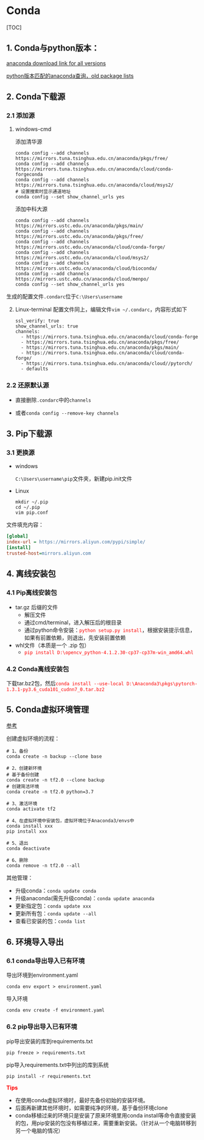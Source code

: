 # Conda

[TOC]

## 1. Conda与python版本：

[anaconda download link for all versions](https://repo.continuum.io/archive/)

[python版本匹配的anaconda查询，old package lists](https://docs.anaconda.com/anaconda/packages/oldpkglists/)



## 2. Conda下载源

### 2.1 添加源

1. windows-cmd

   添加清华源

   ```shell
   conda config --add channels https://mirrors.tuna.tsinghua.edu.cn/anaconda/pkgs/free/
   conda config --add channels https://mirrors.tuna.tsinghua.edu.cn/anaconda/cloud/conda-forgeconda 
   conda config --add channels https://mirrors.tuna.tsinghua.edu.cn/anaconda/cloud/msys2/
   # 设置搜索时显示通道地址
   conda config --set show_channel_urls yes
   ```
   
   添加中科大源
   ```shell
   conda config --add channels https://mirrors.ustc.edu.cn/anaconda/pkgs/main/
   conda config --add channels https://mirrors.ustc.edu.cn/anaconda/pkgs/free/
   conda config --add channels https://mirrors.ustc.edu.cn/anaconda/cloud/conda-forge/
   conda config --add channels https://mirrors.ustc.edu.cn/anaconda/cloud/msys2/
   conda config --add channels https://mirrors.ustc.edu.cn/anaconda/cloud/bioconda/
   conda config --add channels https://mirrors.ustc.edu.cn/anaconda/cloud/menpo/
   conda config --set show_channel_urls yes
   ```

​       生成的配置文件`.condarc`位于`C:\Users\username`

2. Linux-terminal
   配置文件同上，编辑文件`vim ~/.condarc`，内容形式如下

   ```
   ssl_verify: true
   show_channel_urls: true
   channels:
     - https://mirrors.tuna.tsinghua.edu.cn/anaconda/cloud/conda-forge
     - https://mirrors.tuna.tsinghua.edu.cn/anaconda/pkgs/free/
     - https://mirrors.tuna.tsinghua.edu.cn/anaconda/pkgs/main/
     - https://mirrors.tuna.tsinghua.edu.cn/anaconda/cloud/conda-forge/
     - https://mirrors.tuna.tsinghua.edu.cn/anaconda/cloud//pytorch/
     - defaults
   ```

   


### 2.2 还原默认源

- 直接删除`.condarc`中的`channels`

- 或者`conda config --remove-key channels`

  

## 3. Pip下载源

### 3.1 更换源

- windows

  `C:\Users\username\pip`文件夹，新建pip.init文件

- Linux

  ```
  mkdir ~/.pip
  cd ~/.pip
  vim pip.conf
  ```

文件填充内容：

```ini
[global]
index-url = https://mirrors.aliyun.com/pypi/simple/
[install]
trusted-host=mirrors.aliyun.com
```



## 4. 离线安装包

### 4.1 Pip离线安装包

- tar.gz 后缀的文件
  - 解压文件
  - 通过cmd/terminal，进入解压后的根目录
  - 通过python命令安装：<font color='red'>`python setup.py install`</font>，根据安装提示信息，如果有前置依赖，则退出，先安装前置依赖
- whl文件（本质是一个 .zip 包）
  - <font color='red'>`pip install D:\opencv_python-4.1.2.30-cp37-cp37m-win_amd64.whl `</font>

### 4.2 Conda离线安装包

下载tar.bz2包，然后<font color='red'>`conda install --use-local D:\Anaconda3\pkgs\pytorch-1.3.1-py3.6_cuda101_cudnn7_0.tar.bz2`</font>



## 5. Conda虚拟环境管理

[参考](https://www.cnblogs.com/moodlxs/p/11509692.html)

创建虚拟环境的流程：

```shell
# 1、备份
conda create -n backup --clone base

# 2、创建新环境
# 基于备份创建
conda create -n tf2.0 --clone backup
# 创建简洁环境
conda create -n tf2.0 python=3.7

# 3、激活环境
conda activate tf2

# 4、在虚拟环境中安装包，虚拟环境位于Anaconda3/envs中
conda install xxx
pip install xxx

# 5、退出
conda deactivate

# 6、删除
conda remove -n tf2.0 --all
```

其他管理：

- 升级conda：`conda update conda`
- 升级anaconda(需先升级conda)：`conda update anaconda`
- 更新指定包：`conda update xxx`
- 更新所有包：`conda update --all`
- 查看已安装的包：`conda list`



## 6. 环境导入导出

### 6.1 conda导出导入已有环境

导出环境到environment.yaml

```
conda env export > environment.yaml
```

导入环境

```
conda env create -f environment.yaml 
```



### 6.2 pip导出导入已有环境

pip导出安装的库到requirements.txt

```
pip freeze > requirements.txt
```

pip导入requirements.txt中列出的库到系统

```
pip install -r requirements.txt
```



**<font color='red'>Tips</font>**

- 在使用conda虚拟环境时，最好先备份初始的安装环境。
- 后面再新建其他环境时，如需要纯净的环境，基于备份环境clone
- conda移植过来的环境只是安装了原来环境里用conda install等命令直接安装的包，用pip安装的包没有移植过来，需要重新安装。（针对从一个电脑转移到另一个电脑的情况）